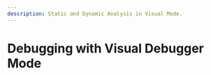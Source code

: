 ```yaml
---
description: Static and Dynamic Analysis in Visual Mode.
---
```


# Debugging with Visual Debugger Mode